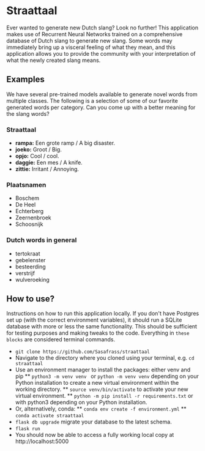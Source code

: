 # Straattaal

Ever wanted to generate new Dutch slang? Look no further! This application makes use of Recurrent Neural Networks trained on a comprehensive database of Dutch slang to generate new slang. Some words may immediately bring up a visceral feeling of what they mean, and this application allows you to provide the community with your interpretation of what the newly created slang means.

## Examples
We have several pre-trained models available to generate novel words from multiple classes. The following is a selection of some of our favorite generated words per category. Can you come up with a better meaning for the slang words?

### Straattaal
- **rampa:** Een grote ramp / A big disaster.
- **joeko:** Groot / Big.
- **opjo:** Cool / cool.
- **daggie:** Een mes / A knife.
- **zittie:** Irritant / Annoying.

### Plaatsnamen
- Boschem
- De Heel
- Echterberg
- Zeernenbroek
- Schoosnijk

### Dutch words in general
- tertokraat
- gebelenster
- besteerding
- verstrijf
- wulveroeking



## How to use?

Instructions on how to run this application locally. If you don't have Postgres set up (with the correct environment variables), it should run a SQLite database with more or less the same functionality. This should be sufficient for testing purposes and making tweaks to the code. Everything in ```these blocks``` are considered terminal commands.

*  ```git clone https://github.com/Sasafrass/straattaal```
* Navigate to the directory where you cloned using your terminal, e.g. ```cd straattaal```
* Use an environment manager to install the packages: either venv and pip
** ```python3 -m venv venv ``` or ```python -m venv venv``` depending on your Python installation to create a new virtual environment within the working directory.
** ```source venv/bin/activate``` to activate your new virtual environment.
** ```python -m pip install -r requirements.txt``` or with python3 depending on your Python installation.
* Or, alternatively, conda:
** ```conda env create -f environment.yml```
** ```conda activate straattaal```
* ```flask db upgrade``` migrate your database to the latest schema.
* ```flask run```
* You should now be able to access a fully working local copy at http://localhost:5000

